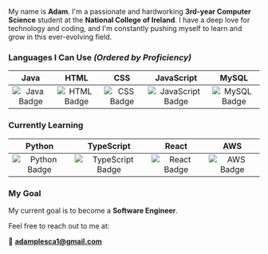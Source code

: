 My name is **Adam**. I'm a passionate and hardworking **3rd-year Computer Science** student at the **National College of Ireland**. I have a deep love for technology and coding, and I'm constantly pushing myself to learn and grow in this ever-evolving field.

### Languages I Can Use *(Ordered by Proficiency)*
| Java | HTML | CSS | JavaScript | MySQL |
|:----:|:----:|:---:|:----------:|:-----:|
| ![Java Badge](https://img.shields.io/badge/Java-007396?style=flat-square&logo=java&logoColor=white) | ![HTML Badge](https://img.shields.io/badge/HTML-E34F26?style=flat-square&logo=html5&logoColor=white) | ![CSS Badge](https://img.shields.io/badge/CSS-1572B6?style=flat-square&logo=css3&logoColor=white) | ![JavaScript Badge](https://img.shields.io/badge/JavaScript-F7DF1E?style=flat-square&logo=javascript&logoColor=black) | ![MySQL Badge](https://img.shields.io/badge/MySQL-4479A1?style=flat-square&logo=mysql&logoColor=white) |

### Currently Learning 
| Python | TypeScript | React | AWS |
|:------:|:----------:|:-----:|:---:|
| ![Python Badge](https://img.shields.io/badge/Python-3776AB?style=flat-square&logo=python&logoColor=white) | ![TypeScript Badge](https://img.shields.io/badge/TypeScript-3178C6?style=flat-square&logo=typescript&logoColor=white) | ![React Badge](https://img.shields.io/badge/React-61DAFB?style=flat-square&logo=react&logoColor=black) | ![AWS Badge](https://img.shields.io/badge/AWS-232F3E?style=flat-square&logo=amazon-aws&logoColor=white) |

### My Goal
My current goal is to become a **Software Engineer**.

Feel free to reach out to me at:

📧 **[adamplesca1@gmail.com](mailto:adamplesca1@gmail.com)**
